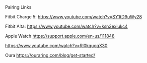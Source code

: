 Pairing Links

Fitbit Charge 5: https://www.youtube.com/watch?v=SY1tD9uWy28

Fitbit Alta: https://www.youtube.com/watch?v=ksn3exiukc4


Apple Watch
https://support.apple.com/en-us/111848

https://www.youtube.com/watch?v=Rl0kquoqX30


Oura
https://ouraring.com/blog/get-started/
